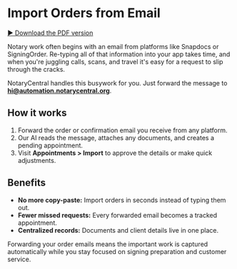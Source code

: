 # Import Orders from Email

[▶︎ Download the PDF version](/blog-pdf/import-orders.pdf)

Notary work often begins with an email from platforms like Snapdocs or SigningOrder. Re-typing all of that information into your app takes time, and when you're juggling calls, scans, and travel it's easy for a request to slip through the cracks.

NotaryCentral handles this busywork for you. Just forward the message to **hi@automation.notarycentral.org**.

## How it works
1. Forward the order or confirmation email you receive from any platform.
2. Our AI reads the message, attaches any documents, and creates a pending appointment.
3. Visit **Appointments > Import** to approve the details or make quick adjustments.

## Benefits
- **No more copy-paste:** Import orders in seconds instead of typing them out.
- **Fewer missed requests:** Every forwarded email becomes a tracked appointment.
- **Centralized records:** Documents and client details live in one place.

Forwarding your order emails means the important work is captured automatically while you stay focused on signing preparation and customer service.
